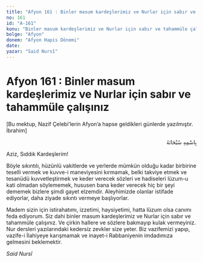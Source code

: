 ```yaml
---
title: "Afyon 161 : Binler masum kardeşlerimiz ve Nurlar için sabır ve tahammüle çalışınız"
no: 161
id: "A-161"
konu: "Binler masum kardeşlerimiz ve Nurlar için sabır ve tahammüle çalışınız"
bolge: "Afyon"
donem: "Afyon Hapis Dönemi"
date: 
yazar: "Said Nursî"
---
```


# Afyon 161 : Binler masum kardeşlerimiz ve Nurlar için sabır ve tahammüle çalışınız

<p class="takdim">[Bu mektup, Nazif Çelebi’lerin Afyon’a hapse geldikleri günlerde yazılmıştır. İbrahim]</p>

<p class="arabic" dir="rtl" title="Meal: “Her türlü noksan sıfatlardan yüce olan Allah’ın adıyla.”">بِاسْمِهِ سُبْحَانَهُ</p>

Aziz, Sıddık Kardeşlerim!

Böyle sıkıntılı, hüzünlü vakitlerde ve yerlerde mümkün olduğu kadar birbirine teselli vermek ve kuvve-i maneviyesini kırmamak, belki takviye etmek ve tesanüdü kuvvetleştirmek ve keder verecek sözleri ve hadiseleri lüzum-u kati olmadan söylememek, hususen bana keder verecek hiç bir şeyi dememek bizlere şimdi gayet elzemdir. Aleyhimizde olanlar istifade ediyorlar, daha ziyade sıkıntı vermeye başlıyorlar.

Madem sizin için istirahatımı, izzetimi, haysiyetimi, hatta lüzum olsa canımı feda ediyorum. Siz dahi binler masum kardeşlerimiz ve Nurlar için sabır ve tahammüle çalışınız. Ve çirkin hallere ve sözlere bakmayıp kulak vermeyiniz. Nur dersleri yazılarındaki kedersiz zevkler size yeter. Biz vazifemizi yapıp, vazife-i İlahiyeye karışmamak ve inayet-i Rabbaniyenin imdadımıza gelmesini beklemektir.

*Said Nursî*
